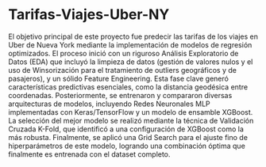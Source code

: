 # Tarifas-Viajes-Uber-NY

El objetivo principal de este proyecto fue predecir las tarifas de los viajes en Uber de Nueva York mediante la implementación de modelos de regresión optimizados. El proceso inició con un riguroso Análisis Exploratorio de Datos (EDA) que incluyó la limpieza de datos (gestión de valores nulos y el uso de Winsorización para el tratamiento de outliers geográficos y de pasajeros), y un sólido Feature Engineering. Esta fase clave generó características predictivas esenciales, como la distancia geodésica entre coordenadas. Posteriormente, se entrenaron y compararon diversas arquitecturas de modelos, incluyendo Redes Neuronales MLP implementadas con Keras/TensorFlow y un modelo de ensamble XGBoost. La selección del mejor modelo se realizó mediante la técnica de Validación Cruzada K-Fold, que identificó a una configuración de XGBoost como la más robusta. Finalmente, se aplicó una Grid Search para el ajuste fino de hiperparámetros de este modelo, logrando una combinación óptima que finalmente es entrenada con el dataset completo.
